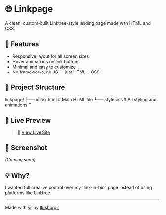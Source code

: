 # 🌐 Linkpage

A clean, custom-built Linktree-style landing page made with HTML and CSS.

## 🚀 Features

- Responsive layout for all screen sizes
- Hover animations on link buttons
- Minimal and easy to customize
- No frameworks, no JS — just HTML + CSS


## 📁 Project Structure
linkpage/
├── index.html     # Main HTML file
└── style.css      # All styling and animations'''


## 🧪 Live Preview

>🔗 <a href="https://rushorgir.github.io/linkpage/" target="_blank">View Live Site</a>


## 📸 Screenshot

_(Coming soon)_


## 💡 Why?

I wanted full creative control over my "link-in-bio" page instead of using platforms like Linktree.

---

Made with 💻 by [Rushorgir](https://github.com/Rushorgir)